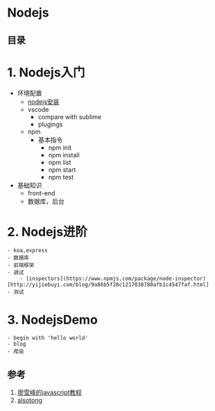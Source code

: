 Nodejs
=====

## 目录
# 1. Nodejs入门
- 环境配置
    - [nodejs安装](http://www.liaoxuefeng.com/wiki/001434446689867b27157e896e74d51a89c25cc8b43bdb3000/00143450141843488beddae2a1044cab5acb5125baf0882000) 
    - vscode
        - compare with sublime
        - plugings
    - npm
        - 基本指令
            - npm init
            - npm install
            - npm list
            - npm start
            - npm test
- 基础知识
    - front-end 
    - 数据库，后台
# 2. Nodejs进阶
    - koa,express
    - 数据库
    - 前端框架
    - 调试
        - [inspectors](https://www.npmjs.com/package/node-inspector)[http://yijiebuyi.com/blog/9a86b5f28c1217038780afb1c4547faf.html]
    - 测试
# 3. NodejsDemo
    - begin with 'hello world'
    - blog
    - 爬虫





## 参考
1. [廖雪峰的javascript教程](http://www.liaoxuefeng.com/wiki/001434446689867b27157e896e74d51a89c25cc8b43bdb3000)
2. [alsotong](https://github.com/alsotang/node-lessons/)